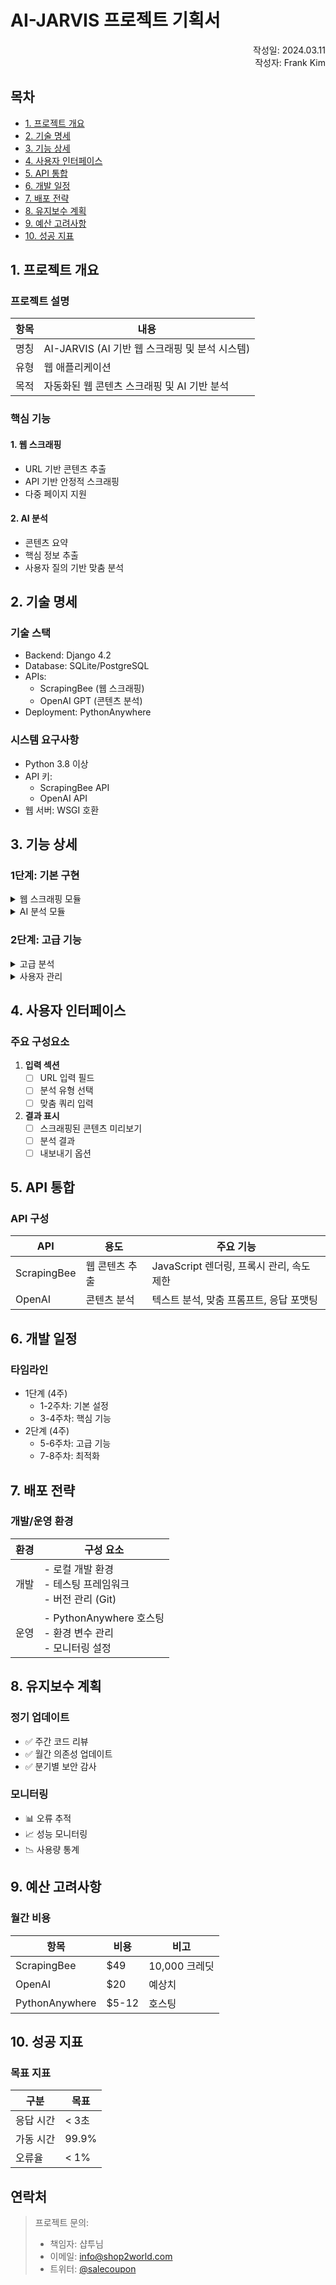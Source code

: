 # AI-JARVIS 프로젝트 기획서

<div align="right">
작성일: 2024.03.11<br>
작성자: Frank Kim
</div>

## 목차
- [1. 프로젝트 개요](#1-프로젝트-개요)
- [2. 기술 명세](#2-기술-명세)
- [3. 기능 상세](#3-기능-상세)
- [4. 사용자 인터페이스](#4-사용자-인터페이스)
- [5. API 통합](#5-api-통합)
- [6. 개발 일정](#6-개발-일정)
- [7. 배포 전략](#7-배포-전략)
- [8. 유지보수 계획](#8-유지보수-계획)
- [9. 예산 고려사항](#9-예산-고려사항)
- [10. 성공 지표](#10-성공-지표)

## 1. 프로젝트 개요

### 프로젝트 설명
| 항목 | 내용 |
|------|------|
| 명칭 | AI-JARVIS (AI 기반 웹 스크래핑 및 분석 시스템) |
| 유형 | 웹 애플리케이션 |
| 목적 | 자동화된 웹 콘텐츠 스크래핑 및 AI 기반 분석 |

### 핵심 기능
#### 1. 웹 스크래핑
- URL 기반 콘텐츠 추출
- API 기반 안정적 스크래핑
- 다중 페이지 지원

#### 2. AI 분석
- 콘텐츠 요약
- 핵심 정보 추출
- 사용자 질의 기반 맞춤 분석

## 2. 기술 명세

### 기술 스택
- Backend: Django 4.2
- Database: SQLite/PostgreSQL
- APIs:
  - ScrapingBee (웹 스크래핑)
  - OpenAI GPT (콘텐츠 분석)
- Deployment: PythonAnywhere

### 시스템 요구사항
- Python 3.8 이상
- API 키:
  - ScrapingBee API
  - OpenAI API
- 웹 서버: WSGI 호환

## 3. 기능 상세

### 1단계: 기본 구현
<details>
<summary>웹 스크래핑 모듈</summary>

- URL 입력 인터페이스
- 콘텐츠 추출
- 오류 처리
</details>

<details>
<summary>AI 분석 모듈</summary>

- 텍스트 처리
- GPT 통합
- 분석 결과 표시
</details>

### 2단계: 고급 기능
<details>
<summary>고급 분석</summary>

- 맞춤형 분석 템플릿
- 일괄 처리
- 내보내기 기능
</details>

<details>
<summary>사용자 관리</summary>

- 히스토리 추적
- 분석 결과 저장
- 사용자 설정
</details>

## 4. 사용자 인터페이스

### 주요 구성요소
1. **입력 섹션**
   - [ ] URL 입력 필드
   - [ ] 분석 유형 선택
   - [ ] 맞춤 쿼리 입력

2. **결과 표시**
   - [ ] 스크래핑된 콘텐츠 미리보기
   - [ ] 분석 결과
   - [ ] 내보내기 옵션

## 5. API 통합

### API 구성
| API | 용도 | 주요 기능 |
|-----|------|-----------|
| ScrapingBee | 웹 콘텐츠 추출 | JavaScript 렌더링, 프록시 관리, 속도 제한 |
| OpenAI | 콘텐츠 분석 | 텍스트 분석, 맞춤 프롬프트, 응답 포맷팅 |

## 6. 개발 일정

### 타임라인
- 1단계 (4주)
  - 1-2주차: 기본 설정
  - 3-4주차: 핵심 기능
- 2단계 (4주)
  - 5-6주차: 고급 기능
  - 7-8주차: 최적화

## 7. 배포 전략

### 개발/운영 환경
| 환경 | 구성 요소 |
|------|-----------|
| 개발 | - 로컬 개발 환경<br>- 테스팅 프레임워크<br>- 버전 관리 (Git) |
| 운영 | - PythonAnywhere 호스팅<br>- 환경 변수 관리<br>- 모니터링 설정 |

## 8. 유지보수 계획

### 정기 업데이트
- ✅ 주간 코드 리뷰
- ✅ 월간 의존성 업데이트
- ✅ 분기별 보안 감사

### 모니터링
- 📊 오류 추적
- 📈 성능 모니터링
- 📉 사용량 통계

## 9. 예산 고려사항

### 월간 비용
| 항목 | 비용 | 비고 |
|------|------|------|
| ScrapingBee | $49 | 10,000 크레딧 |
| OpenAI | $20 | 예상치 |
| PythonAnywhere | $5-12 | 호스팅 |

## 10. 성공 지표

### 목표 지표
| 구분 | 목표 |
|------|------|
| 응답 시간 | < 3초 |
| 가동 시간 | 99.9% |
| 오류율 | < 1% |

## 연락처
> 프로젝트 문의:
> - 책임자: 샵투님
> - 이메일: info@shop2world.com
> - 트위터: [@salecoupon](https://x.com/salecoupon)
